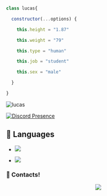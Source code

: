 ```js

class lucas{

  constructor(...options) {

    this.height = "1.87"

    this.weight = "79"

    this.type = "human"

    this.job = "student"

    this.sex = "male"

  }

}

```

<img src="https://komarev.com/ghpvc/?username=lucasenpai&label=Ziyaretçi%20Sayısı&color=552b75" alt="lucas" />

[![Discord Presence](https://lanyard-profile-readme.vercel.app/api/658237777309204491?hideDiscrim=true)](https://discord.com/users/658237777309204491)

## 🔧 Languages

- ![](https://img.shields.io/badge/Code-JavaScript-black?style=flat-square&logo=javascript&logoColor=brightgreen)

- ![](https://img.shields.io/badge/Tools-MongoDB-black?style=flat-square&logo=mongodb&logoColor=cyan)

<h3>🌟 Contacts!</h3>

<p align="center">
<a href="https://www.instagram.com/lucassenpai.xl" target"blank_"><img src="https://img.shields.io/badge/INSTAGRAM%20-DC3175.svg?&style=for-the-badge&logo=instagram&logoColor=white"></a>
